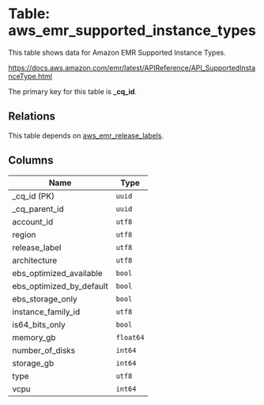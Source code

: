 # Table: aws_emr_supported_instance_types

This table shows data for Amazon EMR Supported Instance Types.

https://docs.aws.amazon.com/emr/latest/APIReference/API_SupportedInstanceType.html

The primary key for this table is **_cq_id**.

## Relations

This table depends on [aws_emr_release_labels](aws_emr_release_labels.md).

## Columns

| Name          | Type          |
| ------------- | ------------- |
|_cq_id (PK)|`uuid`|
|_cq_parent_id|`uuid`|
|account_id|`utf8`|
|region|`utf8`|
|release_label|`utf8`|
|architecture|`utf8`|
|ebs_optimized_available|`bool`|
|ebs_optimized_by_default|`bool`|
|ebs_storage_only|`bool`|
|instance_family_id|`utf8`|
|is64_bits_only|`bool`|
|memory_gb|`float64`|
|number_of_disks|`int64`|
|storage_gb|`int64`|
|type|`utf8`|
|vcpu|`int64`|